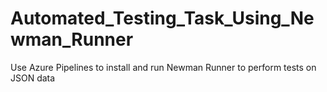 # Automated_Testing_Task_Using_Newman_Runner
Use Azure Pipelines to install and run Newman Runner to perform tests on JSON data
